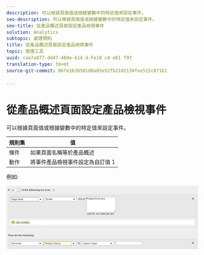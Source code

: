 ```yaml
---
description: 可以根據頁面值或根據變數中的特定值來設定事件。
seo-description: 可以根據頁面值或根據變數中的特定值來設定事件。
seo-title: 從產品概述頁面設定產品檢視事件
solution: Analytics
subtopic: 處理規則
title: 從產品概述頁面設定產品檢視事件
topic: 管理工具
uuid: caa7a077-dd47-460e-b14 d-Fe10 c4 e61 f97
translation-type: tm+mt
source-git-commit: 86fe1b3650100a05e52fb2102134fee515c871b1

---
```



# 從產品概述頁面設定產品檢視事件

可以根據頁面值或根據變數中的特定值來設定事件。

| 規則集 | 值 |
|---|---|
| 條件 | 如果頁面名稱等於產品概述 |
| 動作 | 將事件產品檢視事件設定為自訂值 1 |

例如:

![](assets/set-product-view-event.png)

